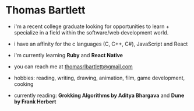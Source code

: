 # Thomas Bartlett

- i'm a recent college graduate looking for opportunities to learn + specialize in a field within the software/web development world.
  
- i have an affinity for the c languages (C, C++, C#), JavaScript and React
  
- i'm currently learning **Ruby** and **React Native**

- you can reach me at thomasrlbartlett@gmail.com

  
- hobbies: reading, writing, drawing, animation, film, game development, cooking

- currently reading: **Grokking Algorithms by Aditya Bhargava** and **Dune by Frank Herbert**
  
